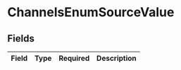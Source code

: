 # ChannelsEnumSourceValue


## Fields

| Field       | Type        | Required    | Description |
| ----------- | ----------- | ----------- | ----------- |